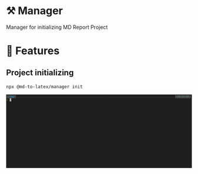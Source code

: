 # ⚒ Manager

Manager for initializing MD Report Project

# 🌵 Features

## Project initializing

```
npx @md-to-latex/manager init
```

![](.docs/init.gif)
